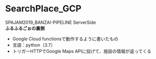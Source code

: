 # SearchPlace_GCP
SPAJAM2019_BANZAI-PIPELINE ServerSide  
**ふるふるごぉの裏側**
- Google Cloud functionsで動作するように書いたもの
- 言語：python（3.7）
- トリガーHTTPでGoogle Maps APIに投げて、施設の情報が返ってくる
